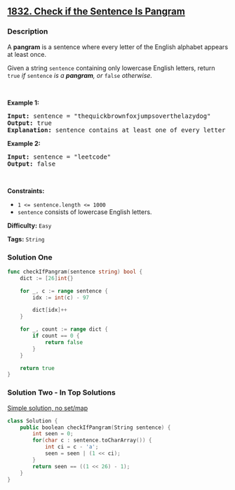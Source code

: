 ## [1832. Check if the Sentence Is Pangram](https://leetcode.com/problems/check-if-the-sentence-is-pangram/)

### Description

<p>A <strong>pangram</strong> is a sentence where every letter of the English alphabet appears at least once.</p>

<p>Given a string <code>sentence</code> containing only lowercase English letters, return<em> </em><code>true</code><em> if </em><code>sentence</code><em> is a <strong>pangram</strong>, or </em><code>false</code><em> otherwise.</em></p>

<p>&nbsp;</p>
<p><strong>Example 1:</strong></p>

<pre>
<strong>Input:</strong> sentence = &quot;thequickbrownfoxjumpsoverthelazydog&quot;
<strong>Output:</strong> true
<strong>Explanation:</strong> sentence contains at least one of every letter of the English alphabet.
</pre>

<p><strong>Example 2:</strong></p>

<pre>
<strong>Input:</strong> sentence = &quot;leetcode&quot;
<strong>Output:</strong> false
</pre>

<p>&nbsp;</p>
<p><strong>Constraints:</strong></p>

<ul>
	<li><code>1 &lt;= sentence.length &lt;= 1000</code></li>
	<li><code>sentence</code> consists of lowercase English letters.</li>
</ul>

**Difficulty:** `Easy`

**Tags:** `String`

### Solution One

```go
func checkIfPangram(sentence string) bool {
	dict := [26]int{}

	for _, c := range sentence {
		idx := int(c) - 97

		dict[idx]++
	}

	for _, count := range dict {
		if count == 0 {
			return false
		}
	}

	return true
}
```

### Solution Two - In Top Solutions

[Simple solution, no set/map](https://leetcode.com/problems/check-if-the-sentence-is-pangram/discuss/1164135/Simple-solution-no-setmap)

```cpp
class Solution {
    public boolean checkIfPangram(String sentence) {
        int seen = 0;
        for(char c : sentence.toCharArray()) {
            int ci = c - 'a';
            seen = seen | (1 << ci);
        }
        return seen == ((1 << 26) - 1);
    }
}
```
